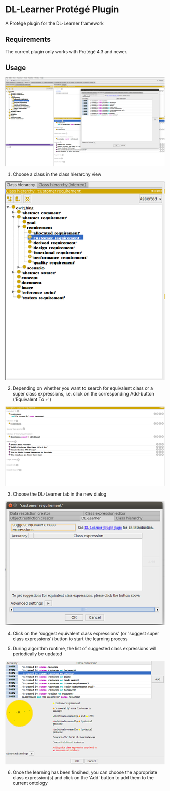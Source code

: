 # DL-Learner Protégé Plugin
A Protégé plugin for the DL-Learner framework

## Requirements

The current plugin only works with Protégé 4.3 and newer.

## Usage
![alt tag](https://github.com/AKSW/DL-Learner-Protege-Plugin/raw/develop/doc/images/step_1.png)

 1) Choose a class in the class hierarchy view
 
 ![alt tag](https://github.com/AKSW/DL-Learner-Protege-Plugin/raw/develop/doc/images/step_2.png)
 
 2) Depending on whether you want to search for equivalent class or a super class expressions, i.e. click on the corresponding Add-button ('Equivalent To +')
 
 ![alt tag](https://github.com/AKSW/DL-Learner-Protege-Plugin/raw/develop/doc/images/step_3.png)
 
 3) Choose the DL-Learner tab in the new dialog
 
 ![alt tag](https://github.com/AKSW/DL-Learner-Protege-Plugin/raw/develop/doc/images/step_4.png)
 
 4) Click on the 'suggest equivalent class expressions' (or 'suggest super class expressions') button to start the learning process
 
 5) During algorithm runtime, the list of suggested class expressions will periodically be updated
 
 ![alt tag](https://github.com/AKSW/DL-Learner-Protege-Plugin/raw/develop/doc/images/step_5.png)
 
 6) Once the learning has been finsihed, you can choose the appropriate class expression(s) and click on the 'Add' button to add them to the current ontology
